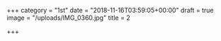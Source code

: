 +++
category = "1st"
date = "2018-11-16T03:59:05+00:00"
draft = true
image = "/uploads/IMG_0360.jpg"
title = 2

+++
